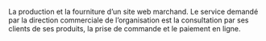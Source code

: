 La production et la fourniture d’un site web marchand. Le service demandé par la direction commerciale de l’organisation est la consultation par ses clients de ses produits, la prise de commande et le paiement en ligne.